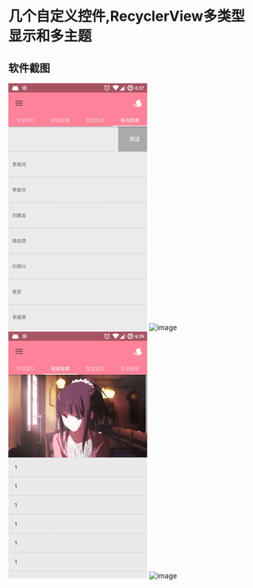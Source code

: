 # 几个自定义控件,RecyclerView多类型显示和多主题
## 软件截图
![image](https://github.com/LZzzzz/CustomWidget/blob/master/gif/%E5%BD%95%E5%B1%8F1_20180317190001.gif)
![image](https://github.com/LZzzzz/CustomWidget/blob/master/gif/%E5%BD%95%E5%B1%8F2_20180317185906.gif)
![image](https://github.com/LZzzzz/CustomWidget/blob/master/gif/%E5%BD%95%E5%B1%8F3_20180317190045.gif)
![image](https://github.com/LZzzzz/CustomWidget/blob/master/gif/%E5%BD%95%E5%B1%8F4_20180317190140.gif)

